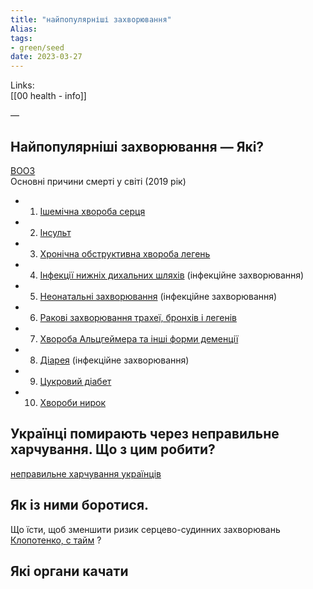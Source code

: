 ```yaml
---
title: "найпопулярніші захворювання"
Alias: 
tags:
- green/seed
date: 2023-03-27  
---
```

Links:  
[[00 health - info]]

—  
## Найпопулярніші захворювання — Які? 
[ВООЗ](https://www.bbc.com/ukrainian/news-55248620)  
Основні причини смерті у світі (2019 рік)
- 1. [Ішемічна хвороба серця](https://uk.wikipedia.org/wiki/%D0%86%D1%88%D0%B5%D0%BC%D1%96%D1%87%D0%BD%D0%B0_%D1%85%D0%B2%D0%BE%D1%80%D0%BE%D0%B1%D0%B0_%D1%81%D0%B5%D1%80%D1%86%D1%8F) 
- 2. [Інсульт](https://uk.wikipedia.org/wiki/%D0%86%D0%BD%D1%81%D1%83%D0%BB%D1%8C%D1%82)
- 3. [Хронічна обструктивна хвороба легень](https://uk.wikipedia.org/wiki/%D0%A5%D1%80%D0%BE%D0%BD%D1%96%D1%87%D0%BD%D0%B5_%D0%BE%D0%B1%D1%81%D1%82%D1%80%D1%83%D0%BA%D1%82%D0%B8%D0%B2%D0%BD%D0%B5_%D0%B7%D0%B0%D1%85%D0%B2%D0%BE%D1%80%D1%8E%D0%B2%D0%B0%D0%BD%D0%BD%D1%8F_%D0%BB%D0%B5%D0%B3%D0%B5%D0%BD%D1%8C)
- 4. [Інфекції нижніх дихальних шляхів](https://ml3.lic.org.ua/zdorovia-vid-a-do-ia/hostri-respiratorni-infektsii/) (інфекційне захворювання)
- 5. [Неонатальні захворювання](https://medplatforma.com.ua/article/15629-neonatalniy-skrining-novonarodzhenikh-vidi-i-poryadok-provedennya) (інфекційне захворювання)
- 6. [Ракові захворювання трахеї, бронхів і легенів](https://www.phc.org.ua/news/scho-vazhlivo-znati-pro-rak-legen)
- 7. [Хвороба Альцгеймера та інші форми деменції](https://uk.wikipedia.org/wiki/%D0%A5%D0%B2%D0%BE%D1%80%D0%BE%D0%B1%D0%B0_%D0%90%D0%BB%D1%8C%D1%86%D0%B3%D0%B5%D0%B9%D0%BC%D0%B5%D1%80%D0%B0)
- 8. [Діарея](https://uk.wikipedia.org/wiki/%D0%94%D1%96%D0%B0%D1%80%D0%B5%D1%8F) (інфекційне захворювання)
- 9. [Цукровий діабет](https://uk.wikipedia.org/wiki/%D0%A6%D1%83%D0%BA%D1%80%D0%BE%D0%B2%D0%B8%D0%B9_%D0%B4%D1%96%D0%B0%D0%B1%D0%B5%D1%82)
- 10. [Хвороби нирок](https://uk.wikipedia.org/wiki/%D0%97%D0%B0%D1%85%D0%B2%D0%BE%D1%80%D1%8E%D0%B2%D0%B0%D0%BD%D0%BD%D1%8F_%D0%BD%D0%B8%D1%80%D0%BE%D0%BA)


## Українці помирають через неправильне харчування. Що з цим робити?
[неправильне харчування українців](https://www.bbc.com/ukrainian/blog-science-47038864)


## Як із ними боротися. 
Що їсти, щоб зменшити ризик серцево-судинних захворювань [Клопотенко, с тайм](https://youtu.be/bGONaHKS8i0?t=1680) ?



## Які органи качати
